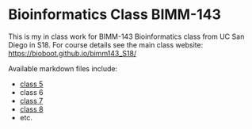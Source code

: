 # Bioinformatics Class BIMM-143

This is my in class work for BIMM-143 Bioinformatics class from UC San Diego in S18. For course details see the main class website: https://bioboot.github.io/bimm143_S18/ 

Available markdown files include:
- [class 5](https://github.com/bioboot/bimm143/blob/master/class05/graphs.md)
- class 6
- [class 7](https://github.com/bioboot/bimm143/blob/master/class07/class07.Rmd)
- [class 8](https://github.com/bioboot/bimm143/blob/master/class08/class08.Rmd)
- etc.
